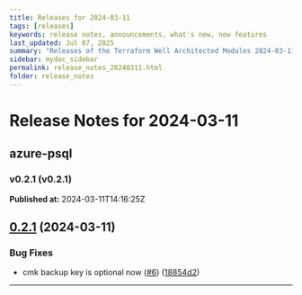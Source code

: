 ```yaml
---
title: Releases for 2024-03-11
tags: [releases]
keywords: release notes, announcements, what's new, new features
last_updated: Jul 07, 2025
summary: "Releases of the Terraform Well Architected Modules 2024-03-11"
sidebar: mydoc_sidebar
permalink: release_notes_20240311.html
folder: release_notes
---
```


# Release Notes for 2024-03-11

## azure-psql
### v0.2.1 (v0.2.1)
**Published at:** 2024-03-11T14:16:25Z

## [0.2.1](https://github.com/CloudNationHQ/terraform-azure-psql/compare/v0.2.0...v0.2.1) (2024-03-11)


### Bug Fixes

* cmk backup key is optional now ([#6](https://github.com/CloudNationHQ/terraform-azure-psql/issues/6)) ([18854d2](https://github.com/CloudNationHQ/terraform-azure-psql/commit/18854d23a8946361f9a8ade3451e9ea18e6c6561))

---

